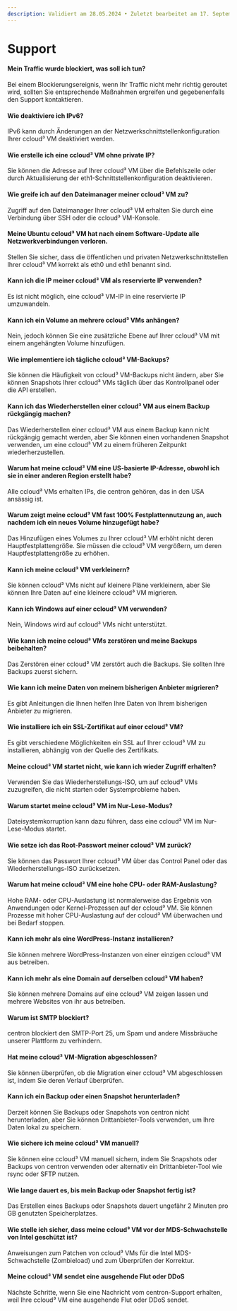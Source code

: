```yaml
---
description: Validiert am 28.05.2024 • Zuletzt bearbeitet am 17. September 2024
---
```


# Support

#### **Mein Traffic wurde blockiert, was soll ich tun?**

Bei einem Blockierungsereignis, wenn Ihr Traffic nicht mehr richtig geroutet wird, sollten Sie entsprechende Maßnahmen ergreifen und gegebenenfalls den Support kontaktieren.

#### **Wie deaktiviere ich IPv6?**

IPv6 kann durch Änderungen an der Netzwerkschnittstellenkonfiguration Ihrer ccloud³ VM deaktiviert werden.

#### **Wie erstelle ich eine ccloud³ VM ohne private IP?**

Sie können die Adresse auf Ihrer ccloud³ VM über die Befehlszeile oder durch Aktualisierung der eth1-Schnittstellenkonfiguration deaktivieren.

#### **Wie greife ich auf den Dateimanager meiner ccloud³ VM zu?**

Zugriff auf den Dateimanager Ihrer ccloud³ VM erhalten Sie durch eine Verbindung über SSH oder die ccloud³ VM-Konsole.

#### **Meine Ubuntu ccloud³ VM hat nach einem Software-Update alle Netzwerkverbindungen verloren.**

Stellen Sie sicher, dass die öffentlichen und privaten Netzwerkschnittstellen Ihrer ccloud³ VM korrekt als eth0 und eth1 benannt sind.

#### **Kann ich die IP meiner ccloud³ VM als reservierte IP verwenden?**

Es ist nicht möglich, eine ccloud³ VM-IP in eine reservierte IP umzuwandeln.

#### **Kann ich ein Volume an mehrere ccloud³ VMs anhängen?**

Nein, jedoch können Sie eine zusätzliche Ebene auf Ihrer ccloud³ VM mit einem angehängten Volume hinzufügen.

#### **Wie implementiere ich tägliche ccloud³ VM-Backups?**

Sie können die Häufigkeit von ccloud³ VM-Backups nicht ändern, aber Sie können Snapshots Ihrer ccloud³ VMs täglich über das Kontrollpanel oder die API erstellen.

#### **Kann ich das Wiederherstellen einer ccloud³ VM aus einem Backup rückgängig machen?**

Das Wiederherstellen einer ccloud³ VM aus einem Backup kann nicht rückgängig gemacht werden, aber Sie können einen vorhandenen Snapshot verwenden, um eine ccloud³ VM zu einem früheren Zeitpunkt wiederherzustellen.

#### **Warum hat meine ccloud³ VM eine US-basierte IP-Adresse, obwohl ich sie in einer anderen Region erstellt habe?**

Alle ccloud³ VMs erhalten IPs, die centron gehören, das in den USA ansässig ist.

#### **Warum zeigt meine ccloud³ VM fast 100% Festplattennutzung an, auch nachdem ich ein neues Volume hinzugefügt habe?**

Das Hinzufügen eines Volumes zu Ihrer ccloud³ VM erhöht nicht deren Hauptfestplattengröße. Sie müssen die ccloud³ VM vergrößern, um deren Hauptfestplattengröße zu erhöhen.

#### **Kann ich meine ccloud³ VM verkleinern?**

Sie können ccloud³ VMs nicht auf kleinere Pläne verkleinern, aber Sie können Ihre Daten auf eine kleinere ccloud³ VM migrieren.

#### **Kann ich Windows auf einer ccloud³ VM verwenden?**

Nein, Windows wird auf ccloud³ VMs nicht unterstützt.

#### **Wie kann ich meine ccloud³ VMs zerstören und meine Backups beibehalten?**

Das Zerstören einer ccloud³ VM zerstört auch die Backups. Sie sollten Ihre Backups zuerst sichern.

#### **Wie kann ich meine Daten von meinem bisherigen Anbieter migrieren?**

Es gibt Anleitungen die Ihnen helfen Ihre Daten von Ihrem bisherigen Anbieter zu migrieren.

#### **Wie installiere ich ein SSL-Zertifikat auf einer ccloud³ VM?**

Es gibt verschiedene Möglichkeiten ein SSL auf Ihrer ccloud³ VM zu installieren, abhängig von der Quelle des Zertifikats.

#### **Meine ccloud³ VM startet nicht, wie kann ich wieder Zugriff erhalten?**

Verwenden Sie das Wiederherstellungs-ISO, um auf ccloud³ VMs zuzugreifen, die nicht starten oder Systemprobleme haben.

#### **Warum startet meine ccloud³ VM im Nur-Lese-Modus?**

Dateisystemkorruption kann dazu führen, dass eine ccloud³ VM im Nur-Lese-Modus startet.

#### **Wie setze ich das Root-Passwort meiner ccloud³ VM zurück?**

Sie können das Passwort Ihrer ccloud³ VM über das Control Panel oder das Wiederherstellungs-ISO zurücksetzen.

#### **Warum hat meine ccloud³ VM eine hohe CPU- oder RAM-Auslastung?**

Hohe RAM- oder CPU-Auslastung ist normalerweise das Ergebnis von Anwendungen oder Kernel-Prozessen auf der ccloud³ VM. Sie können Prozesse mit hoher CPU-Auslastung auf der ccloud³ VM überwachen und bei Bedarf stoppen.

#### **Kann ich mehr als eine WordPress-Instanz installieren?**

Sie können mehrere WordPress-Instanzen von einer einzigen ccloud³ VM aus betreiben.

#### **Kann ich mehr als eine Domain auf derselben ccloud³ VM haben?**

Sie können mehrere Domains auf eine ccloud³ VM zeigen lassen und mehrere Websites von ihr aus betreiben.

#### **Warum ist SMTP blockiert?**

centron blockiert den SMTP-Port 25, um Spam und andere Missbräuche unserer Plattform zu verhindern.

#### **Hat meine ccloud³ VM-Migration abgeschlossen?**

Sie können überprüfen, ob die Migration einer ccloud³ VM abgeschlossen ist, indem Sie deren Verlauf überprüfen.

#### **Kann ich ein Backup oder einen Snapshot herunterladen?**

Derzeit können Sie Backups oder Snapshots von centron nicht herunterladen, aber Sie können Drittanbieter-Tools verwenden, um Ihre Daten lokal zu speichern.

#### **Wie sichere ich meine ccloud³ VM manuell?**

Sie können eine ccloud³ VM manuell sichern, indem Sie Snapshots oder Backups von centron verwenden oder alternativ ein Drittanbieter-Tool wie rsync oder SFTP nutzen.

#### **Wie lange dauert es, bis mein Backup oder Snapshot fertig ist?**

Das Erstellen eines Backups oder Snapshots dauert ungefähr 2 Minuten pro GB genutzten Speicherplatzes.

#### **Wie stelle ich sicher, dass meine ccloud³ VM vor der MDS-Schwachstelle von Intel geschützt ist?**

Anweisungen zum Patchen von ccloud³ VMs für die Intel MDS-Schwachstelle (Zombieload) und zum Überprüfen der Korrektur.

#### **Meine ccloud³ VM sendet eine ausgehende Flut oder DDoS**

Nächste Schritte, wenn Sie eine Nachricht vom centron-Support erhalten, weil Ihre ccloud³ VM eine ausgehende Flut oder DDoS sendet.
